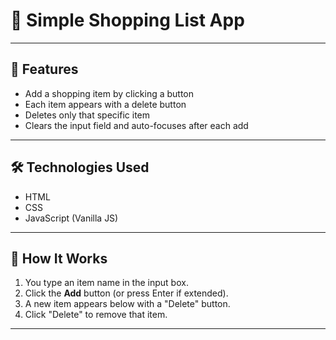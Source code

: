 # 🛒 Simple Shopping List App

---

## 📌 Features

- Add a shopping item by clicking a button
- Each item appears with a delete button
- Deletes only that specific item
- Clears the input field and auto-focuses after each add

---

## 🛠️ Technologies Used

- HTML
- CSS
- JavaScript (Vanilla JS)

---

## 🧾 How It Works

1. You type an item name in the input box.
2. Click the **Add** button (or press Enter if extended).
3. A new item appears below with a "Delete" button.
4. Click "Delete" to remove that item.

---
